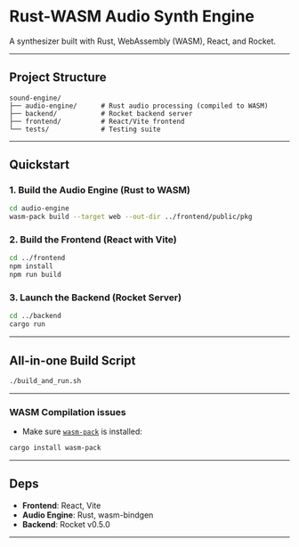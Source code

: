 # Rust-WASM Audio Synth Engine

A synthesizer built with Rust, WebAssembly (WASM), React, and Rocket.

---

## Project Structure

```
sound-engine/
├── audio-engine/      # Rust audio processing (compiled to WASM)
├── backend/           # Rocket backend server
├── frontend/          # React/Vite frontend
└── tests/             # Testing suite
```

---

## Quickstart

### 1. Build the Audio Engine (Rust to WASM)

```bash
cd audio-engine
wasm-pack build --target web --out-dir ../frontend/public/pkg
```

### 2. Build the Frontend (React with Vite)

```bash
cd ../frontend
npm install
npm run build
```

### 3. Launch the Backend (Rocket Server)

```bash
cd ../backend
cargo run
```
---

## All-in-one Build Script

```bash
./build_and_run.sh
```

---

### WASM Compilation issues

- Make sure [`wasm-pack`](https://rustwasm.github.io/wasm-pack/) is installed:

```bash
cargo install wasm-pack
```

---

## Deps

- **Frontend**: React, Vite
- **Audio Engine**: Rust, wasm-bindgen
- **Backend**: Rocket v0.5.0

---

